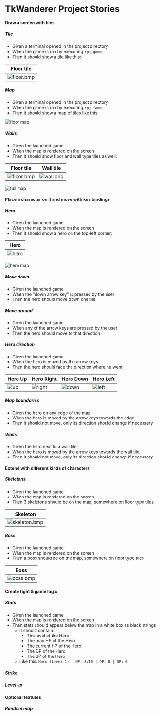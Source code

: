 # TkWanderer Project Stories

#### Draw a screen with tiles

##### Tile
 - Given a terminal opened in the project directory
 - When the game is ran by executing `rpg_game`
 - Then it should show a tile like this:   
 
 |Floor tile|
 |----------|
 |![floor.bmp](assets/floor.bmp)|

##### Map
 - Given a terminal opened in the project directory
 - When the game is ran by executing `rpg_fame`
 - Then it should show a map of tiles like this:
 
 ![floor map](assets/floor-map.png)

##### Walls
 - Given the launched game
 - When the map is rendered on the screen
 - Then it should show floor and wall type tiles as well:
 
Floor tile | Wall tile 
---------- | ---------
![floor.bmp](assets/floor.bmp) | ![wall.png](assets/wall.bmp)
 
![full map](assets/full-map.png)


#### Place a character on it and move with key bindings

##### Hero
 - Given the launched game
 - When the map is rendered on the screen
 - Then it should show a hero on the top-left corner:
 
| Hero |
| ------ |
| ![hero](assets/hero-down.bmp) |

 ![hero map](assets/hero-map.png)

##### Move down
 - Given the launched game
 - When the "down arrow key" is pressed by the user
 - Then the hero should move down one tile

##### Move around
 - Given the launched game
 - When any of the arrow keys are pressed by the user
 - Then the hero should move to that direction

##### Hero direction
 - Given the launched game
 - When the hero is moved by the arrow keys
 - Then the hero should face the direction where he went

| Hero Up | Hero Right | Hero Down | Hero Left |
| ------- | ---------- | --------- | --------- |
| ![up](assets/hero-up.bmp) | ![right](assets/hero-right.bmp) | ![down](assets/hero-down.bmp) | ![left](assets/hero-left.bmp) |

##### Map boundaries
 - Given the hero on any edge of the map
 - When the hero is moved by the arrow keys towards the edge
 - Then it should not move, only its direction should change if necessary

##### Walls
 - Given the hero next to a wall tile
 - When the hero is moved by the arrow keys towards the wall tile
 - Then it should not move, only its direction should change if necessary

#### Extend with different kinds of characters

##### Skeletons
 - Given the launched game
 - When the map is rendered on the screen
 - Then 3 skeletons should be on the map, somewhere on floor type tiles

| Skeleton |
| ---------- | 
| ![skeleton.bmp](assets/skeleton.bmp) |

##### Boss
 - Given the launched game
 - When the map is rendered on the screen
 - Then a boss should be on the map, somewhere on floor type tiles
 
| Boss |
| ---- |
| ![boss.bmp](assets/boss.bmp) |

#### Create fight & game logic

##### Stats
 - Given the launched game
 - When the map is rendered on the screen
 - Then stats should appear below the map in a white box as black strings
   - It should contain:
      - The level of the Hero
      - The max HP of the Hero
      - The current HP of the Hero
      - The DP of the Hero
      - The SP of the Hero
   - Like this: `Hero (Level 1)   HP: 8/10 | DP: 8 | SP: 6`

##### Strike

##### Level up

#### Optional features

##### Random map

